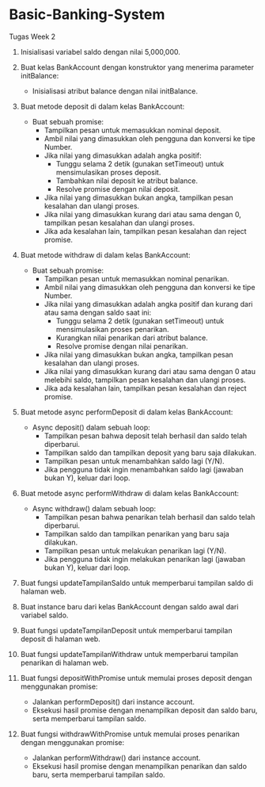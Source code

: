 # Basic-Banking-System
Tugas Week 2 

1. Inisialisasi variabel saldo dengan nilai 5,000,000.

2. Buat kelas BankAccount dengan konstruktor yang menerima parameter initBalance:
   - Inisialisasi atribut balance dengan nilai initBalance.

3. Buat metode deposit di dalam kelas BankAccount:
   - Buat sebuah promise:
     - Tampilkan pesan untuk memasukkan nominal deposit.
     - Ambil nilai yang dimasukkan oleh pengguna dan konversi ke tipe Number.
     - Jika nilai yang dimasukkan adalah angka positif:
       - Tunggu selama 2 detik (gunakan setTimeout) untuk mensimulasikan proses deposit.
       - Tambahkan nilai deposit ke atribut balance.
       - Resolve promise dengan nilai deposit.
     - Jika nilai yang dimasukkan bukan angka, tampilkan pesan kesalahan dan ulangi proses.
     - Jika nilai yang dimasukkan kurang dari atau sama dengan 0, tampilkan pesan kesalahan dan ulangi proses.
     - Jika ada kesalahan lain, tampilkan pesan kesalahan dan reject promise.

4. Buat metode withdraw di dalam kelas BankAccount:
   - Buat sebuah promise:
     - Tampilkan pesan untuk memasukkan nominal penarikan.
     - Ambil nilai yang dimasukkan oleh pengguna dan konversi ke tipe Number.
     - Jika nilai yang dimasukkan adalah angka positif dan kurang dari atau sama dengan saldo saat ini:
       - Tunggu selama 2 detik (gunakan setTimeout) untuk mensimulasikan proses penarikan.
       - Kurangkan nilai penarikan dari atribut balance.
       - Resolve promise dengan nilai penarikan.
     - Jika nilai yang dimasukkan bukan angka, tampilkan pesan kesalahan dan ulangi proses.
     - Jika nilai yang dimasukkan kurang dari atau sama dengan 0 atau melebihi saldo, tampilkan pesan kesalahan dan ulangi proses.
     - Jika ada kesalahan lain, tampilkan pesan kesalahan dan reject promise.

5. Buat metode async performDeposit di dalam kelas BankAccount:
   - Async deposit() dalam sebuah loop:
     - Tampilkan pesan bahwa deposit telah berhasil dan saldo telah diperbarui.
     - Tampilkan saldo dan tampilkan deposit yang baru saja dilakukan.
     - Tampilkan pesan untuk menambahkan saldo lagi (Y/N).
     - Jika pengguna tidak ingin menambahkan saldo lagi (jawaban bukan Y), keluar dari loop.

6. Buat metode async performWithdraw di dalam kelas BankAccount:
   - Async withdraw() dalam sebuah loop:
     - Tampilkan pesan bahwa penarikan telah berhasil dan saldo telah diperbarui.
     - Tampilkan saldo dan tampilkan penarikan yang baru saja dilakukan.
     - Tampilkan pesan untuk melakukan penarikan lagi (Y/N).
     - Jika pengguna tidak ingin melakukan penarikan lagi (jawaban bukan Y), keluar dari loop.

7. Buat fungsi updateTampilanSaldo untuk memperbarui tampilan saldo di halaman web.

8. Buat instance baru dari kelas BankAccount dengan saldo awal dari variabel saldo.

9. Buat fungsi updateTampilanDeposit untuk memperbarui tampilan deposit di halaman web.

10. Buat fungsi updateTampilanWithdraw untuk memperbarui tampilan penarikan di halaman web.

11. Buat fungsi depositWithPromise untuk memulai proses deposit dengan menggunakan promise:
    - Jalankan performDeposit() dari instance account.
    - Eksekusi hasil promise dengan menampilkan deposit dan saldo baru, serta memperbarui tampilan saldo.

12. Buat fungsi withdrawWithPromise untuk memulai proses penarikan dengan menggunakan promise:
    - Jalankan performWithdraw() dari instance account.
    - Eksekusi hasil promise dengan menampilkan penarikan dan saldo baru, serta memperbarui tampilan saldo.
